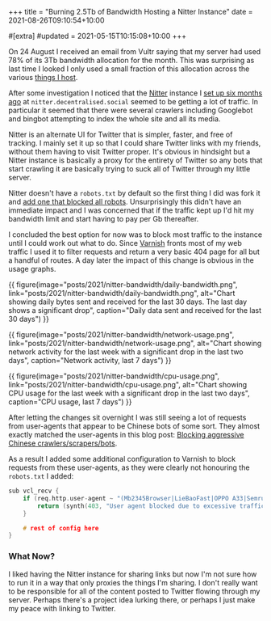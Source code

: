+++
title = "Burning 2.5Tb of Bandwidth Hosting a Nitter Instance"
date = 2021-08-26T09:10:54+10:00

#[extra]
#updated = 2021-05-15T10:15:08+10:00
+++

On 24 August I received an email from Vultr saying that my server had used 78% of its 3Tb
bandwidth allocation for the month. This was surprising as last time I looked I only used
a small fraction of this allocation across the various [things I host][alpine-docker].

After some investigation I noticed that the [Nitter] instance I [set up six
months ago][nitter-instance] at `nitter.decentralised.social` seemed to be
getting a lot of traffic. In particular it seemed that there were several
crawlers including Googlebot and bingbot attempting to index the whole site and
all its media.

Nitter is an alternate UI for Twitter that is simpler, faster, and free of
tracking. I mainly set it up so that I could share Twitter links with my
friends, without them having to visit Twitter proper. It's obvious in hindsight
but a Nitter instance is basically a proxy for the entirety of Twitter so any
bots that start crawling it are basically trying to suck all of Twitter through
my little server.

Nitter doesn't have a `robots.txt` by default so the first thing I did was fork
it and [add one that blocked all robots][robots.txt]. Unsurprisingly this
didn't have an immediate impact and I was concerned that if the traffic kept up
I'd hit my bandwidth limit and start having to pay per Gb thereafter.

I concluded the best option for now was to block most traffic to the instance
until I could work out what to do. Since [Varnish] fronts most of my web
traffic I used it to filter requests and return a very basic 404 page for all
but a handful of routes. A day later the impact of this change is obvious in
the usage graphs.

{{ figure(image="posts/2021/nitter-bandwidth/daily-bandwidth.png", link="posts/2021/nitter-bandwidth/daily-bandwidth.png", alt="Chart showing daily bytes sent and received for the last 30 days. The last day shows a significant drop", caption="Daily data sent and received for the last 30 days") }}

{{ figure(image="posts/2021/nitter-bandwidth/network-usage.png", link="posts/2021/nitter-bandwidth/network-usage.png", alt="Chart showing network activity for the last week with a significant drop in the last two days", caption="Network activity, last 7 days") }}

{{ figure(image="posts/2021/nitter-bandwidth/cpu-usage.png", link="posts/2021/nitter-bandwidth/cpu-usage.png", alt="Chart showing CPU usage for the last week with a significant drop in the last two days", caption="CPU usage, last 7 days") }}

After letting the changes sit overnight I was still seeing a lot of requests from user-agents
that appear to be Chinese bots of some sort. They almost exactly matched the user-agents
in this blog post:
[Blocking aggressive Chinese crawlers/scrapers/bots](https://www.johnlarge.co.uk/blocking-aggressive-chinese-crawlers-scrapers-bots/).

As a result I added some additional configuration to Varnish to block requests from these
user-agents, as they were clearly not honouring the `robots.txt` I added:

```c
sub vcl_recv {
    if (req.http.user-agent ~ "(Mb2345Browser|LieBaoFast|OPPO A33|SemrushBot)") {
        return (synth(403, "User agent blocked due to excessive traffic."));
    }

    # rest of config here
}
```

### What Now?

I liked having the Nitter instance for sharing links but now I'm not sure how to run it in
a way that only proxies the things I'm sharing. I don't really want to be responsible for
all of the content posted to Twitter flowing through my server. Perhaps there's a project
idea lurking there, or perhaps I just make my peace with linking to Twitter.

[alpine-docker]: https://www.wezm.net/technical/2019/02/alpine-linux-docker-infrastructure/
[Nitter]: https://github.com/zedeus/nitter
[nitter-instance]: https://decentralised.social/notice/A41E2cjuM14UYFAF7o
[robots.txt]: https://github.com/wezm/nitter/commit/4e7bd7b8853bf36008a3d1e79ee97deaa68743da
[Varnish]: https://varnish-cache.org/

